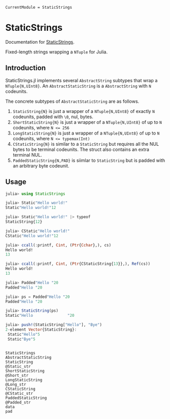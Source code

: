 ```@meta
CurrentModule = StaticStrings
```

# StaticStrings

Documentation for [StaticStrings](https://github.com/mkitti/StaticStrings.jl).

Fixed-length strings wrapping a `NTuple` for Julia.

## Introduction

StaticStrings.jl implements several `AbstractString` subtypes that wrap a `NTuple{N,UInt8}`. An `AbstractStaticString` is a `AbstractString` with `N` codeunits.

The concrete subtypes of `AbstractStaticString` are as follows.
1. `StaticString{N}` is just a wrapper of a `NTuple{N,UInt8}` of exactly `N` codeunits, padded with `\0`, nul, bytes.
2. `ShortStaticString{N}` is just a wrapper of a `NTuple{N,UInt8}` of up to `N` codeunits, where `N <= 256`
3. `LongStaticString{N}` is just a wrapper of a `NTuple{N,UInt8}` of up to `N` codeunits, where `N <= typemax(Int)`
4. `CStaticString{N}` is similar to a `StaticString` but requires all the NUL bytes to be terminal codeunits. The struct also contains an extra terminal NUL.
5. `PaddedStaticString{N,PAD}` is siimlar to `StaticString` but is padded with an arbitrary byte codeunit.

## Usage

```julia
julia> using StaticStrings

julia> Static"Hello world!"
Static"Hello world!"12

julia> Static"Hello world!" |> typeof
StaticString{12}

julia> CStatic"Hello world!"
CStatic"Hello world!"12

julia> ccall(:printf, Cint, (Ptr{Cchar},), cs)
Hello world!
13

julia> ccall(:printf, Cint, (Ptr{CStaticString{13}},), Ref(cs))
Hello world!
13

julia> Padded"Hello "20
Padded"Hello "20

julia> ps = Padded"Hello "20
Padded"Hello "20

julia> StaticString(ps)
Static"Hello               "20

julia> push!(StaticString["Hello"], "Bye")
2-element Vector{StaticString}:
 Static"Hello"5
 Static"Bye"5
```

```@index
```

```@docs
StaticStrings
AbstractStaticString
StaticString
@Static_str
ShortStaticString
@Short_str
LongStaticString
@Long_str
CStaticString
@CStatic_str
PaddedStaticString
@Padded_str
data
pad
```
